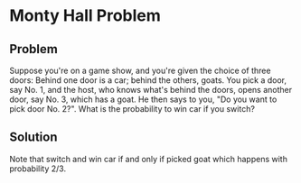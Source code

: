 # Monty Hall Problem

## Problem

Suppose you're on a game show, and you're given the choice of three doors: Behind one door is a car; behind the others, goats. You pick a door, say No. 1, and the host, who knows what's behind the doors, opens another door, say No. 3, which has a goat. He then says to you, "Do you want to pick door No. 2?". What is the probability to win car if you switch? 

## Solution

Note that switch and win car if and only if picked goat which happens with probability $2/3$.